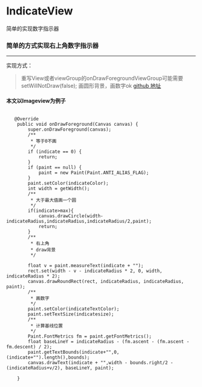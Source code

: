 # IndicateView
简单的实现数字指示器

### 简单的方式实现右上角数字指示器


---
 实现方式：
> 重写View或者viewGroup的onDrawForegroundViewGroup可能需要setWillNotDraw(false);
> 画圆形背景，画数字ok
[github 地址](https://github.com/While1true/IndicateView)
#### 本文以Imageview为例子


```

   @Override
    public void onDrawForeground(Canvas canvas) {
        super.onDrawForeground(canvas);
        /**
         * 等于0不画
         */
        if (indicate == 0) {
            return;
        }
        if (paint == null) {
            paint = new Paint(Paint.ANTI_ALIAS_FLAG);
        }
        paint.setColor(indicateColor);
        int width = getWidth();
        /**
         * 大于最大值画一个圆
         */
        if(indicate>max){
            canvas.drawCircle(width-indicateRadius,indicateRadius,indicateRadius/2,paint);
            return;
        }
        /**
         * 右上角
         * draw背景
         */

        float v = paint.measureText(indicate + "");
        rect.set(width - v - indicateRadius * 2, 0, width, indicateRadius * 2);
        canvas.drawRoundRect(rect, indicateRadius, indicateRadius, paint);
        /**
         * 画数字
         */
        paint.setColor(indicateTextColor);
        paint.setTextSize(indicatesize);
        /**
         * 计算基线位置
         */
        Paint.FontMetrics fm = paint.getFontMetrics();
        float baseLineY = indicateRadius - (fm.ascent - (fm.ascent - fm.descent) / 2);
        paint.getTextBounds(indicate+"",0,(indicate+"").length(),bounds);
        canvas.drawText(indicate + "",width - bounds.right/2 - (indicateRadius+v/2), baseLineY, paint);

    }


```
